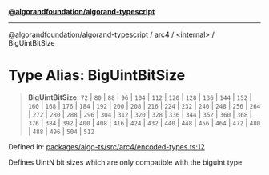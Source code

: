 [**@algorandfoundation/algorand-typescript**](../../../README.md)

***

[@algorandfoundation/algorand-typescript](../../../README.md) / [arc4](../../README.md) / [\<internal\>](../README.md) / BigUintBitSize

# Type Alias: BigUintBitSize

> **BigUintBitSize**: `72` \| `80` \| `88` \| `96` \| `104` \| `112` \| `120` \| `128` \| `136` \| `144` \| `152` \| `160` \| `168` \| `176` \| `184` \| `192` \| `200` \| `208` \| `216` \| `224` \| `232` \| `240` \| `248` \| `256` \| `264` \| `272` \| `280` \| `288` \| `296` \| `304` \| `312` \| `320` \| `328` \| `336` \| `344` \| `352` \| `360` \| `368` \| `376` \| `384` \| `392` \| `400` \| `408` \| `416` \| `424` \| `432` \| `440` \| `448` \| `456` \| `464` \| `472` \| `480` \| `488` \| `496` \| `504` \| `512`

Defined in: [packages/algo-ts/src/arc4/encoded-types.ts:12](https://github.com/algorandfoundation/puya-ts/blob/main/packages/algo-ts/src/arc4/encoded-types.ts#L12)

Defines UintN bit sizes which are only compatible with the biguint type

